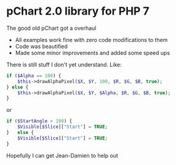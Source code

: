 pChart 2.0 library for PHP 7
===================

The good old pChart got a overhaul

 - All examples work fine with zero code modifications to them
 - Code was beautified
 - Made some minor improvements and added some speed ups
 
There is still stuff I don't yet understand. Like:
 
```php
if ($Alpha == 100) { 
	$this->drawAlphaPixel($X, $Y, 100, $R, $G, $B, true);
} else {
	$this->drawAlphaPixel($X, $Y, $Alpha, $R, $G, $B, true);
}
```

or 

```php
if ($StartAngle > 180) {
	$Visible[$Slice]["Start"] = TRUE;
}	else {
	$Visible[$Slice]["Start"] = TRUE; 
}
```

Hopefully I can get Jean-Damien to help out
				
				